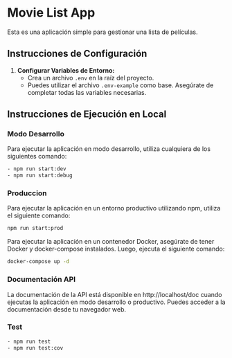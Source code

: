 # Movie List App

Esta es una aplicación simple para gestionar una lista de películas.

## Instrucciones de Configuración

1. **Configurar Variables de Entorno:**
   - Crea un archivo `.env` en la raíz del proyecto.
   - Puedes utilizar el archivo `.env-example` como base. Asegúrate de completar todas las variables necesarias.

## Instrucciones de Ejecución en Local

### Modo Desarrollo

Para ejecutar la aplicación en modo desarrollo, utiliza cualquiera de los siguientes comando:

```bash
- npm run start:dev
- npm run start:debug
```

### Produccion

Para ejecutar la aplicación en un entorno productivo utilizando npm, utiliza el siguiente comando:

```bash
npm run start:prod
```

Para ejecutar la aplicación en un contenedor Docker, asegúrate de tener Docker y docker-compose instalados. Luego, ejecuta el siguiente comando:

```bash
docker-compose up -d
```

### Documentación API

La documentación de la API está disponible en http://localhost/doc cuando ejecutas la aplicación en modo desarrollo o productivo. Puedes acceder a la documentación desde tu navegador web.

### Test

```bash
- npm run test
- npm run test:cov
```
